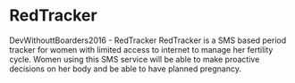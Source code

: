 # RedTracker
DevWithouttBoarders2016 - RedTracker
RedTracker is a SMS based period tracker for women with limited access to internet to manage her fertility cycle. Women using this SMS service will be able to make proactive decisions on her body and be able to have planned pregnancy.
